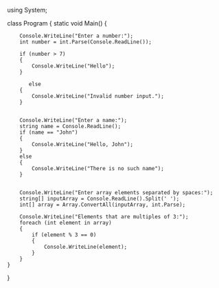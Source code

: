 using System;

class Program
{
    static void Main()
    {

        Console.WriteLine("Enter a number:");
        int number = int.Parse(Console.ReadLine());

        if (number > 7)
        {
            Console.WriteLine("Hello");
        }

           else
        {
            Console.WriteLine("Invalid number input.");
        }


        Console.WriteLine("Enter a name:");
        string name = Console.ReadLine();
        if (name == "John")
        {
            Console.WriteLine("Hello, John");
        }
        else
        {
            Console.WriteLine("There is no such name");
        }


        Console.WriteLine("Enter array elements separated by spaces:");
        string[] inputArray = Console.ReadLine().Split(' ');
        int[] array = Array.ConvertAll(inputArray, int.Parse);

        Console.WriteLine("Elements that are multiples of 3:");
        foreach (int element in array)
        {
            if (element % 3 == 0)
            {
                Console.WriteLine(element);
            }
        }
    }
}



